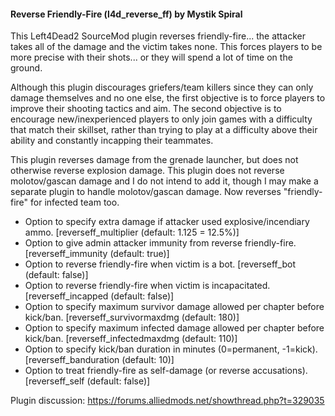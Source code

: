 #### Reverse Friendly-Fire (l4d_reverse_ff) by Mystik Spiral

This Left4Dead2 SourceMod plugin reverses friendly-fire... the attacker takes all of the damage and the victim takes none.
This forces players to be more precise with their shots... or they will spend a lot of time on the ground.

Although this plugin discourages griefers/team killers since they can only damage themselves and no one else, the first objective is to force players to improve their shooting tactics and aim. The second objective is to encourage new/inexperienced players to only join games with a difficulty that match their skillset, rather than trying to play at a difficulty above their ability and constantly incapping their teammates.

This plugin reverses damage from the grenade launcher, but does not otherwise reverse explosion damage.
This plugin does not reverse molotov/gascan damage and I do not intend to add it, though I may make a separate plugin to handle molotov/gascan damage. Now reverses "friendly-fire" for infected team too.

- Option to specify extra damage if attacker used explosive/incendiary ammo. [reverseff_multiplier (default: 1.125 = 12.5%)]
- Option to give admin attacker immunity from reverse friendly-fire. [reverseff_immunity (default: true)]
- Option to reverse friendly-fire when victim is a bot. [reverseff_bot (default: false)]
- Option to reverse friendly-fire when victim is incapacitated. [reverseff_incapped (default: false)]
- Option to specify maximum survivor damage allowed per chapter before kick/ban. [reverseff_survivormaxdmg (default: 180)]
- Option to specify maximum infected damage allowed per chapter before kick/ban. [reverseff_infectedmaxdmg (default: 110)]
- Option to specify kick/ban duration in minutes (0=permanent, -1=kick). [reverseff_banduration (default: 10)]
- Option to treat friendly-fire as self-damage (or reverse accusations). [reverseff_self (default: false)]

Plugin discussion: https://forums.alliedmods.net/showthread.php?t=329035
